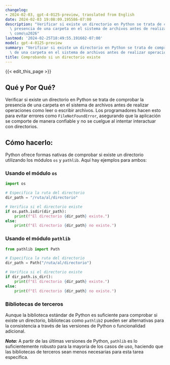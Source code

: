 ```yaml
---
changelog:
- 2024-02-03, gpt-4-0125-preview, translated from English
date: 2024-02-03 19:08:09.195586-07:00
description: "Verificar si existe un directorio en Python se trata de comprobar la\
  \ presencia de una carpeta en el sistema de archivos antes de realizar operaciones\
  \ como\u2026"
lastmod: '2024-02-25T18:49:55.191602-07:00'
model: gpt-4-0125-preview
summary: "Verificar si existe un directorio en Python se trata de comprobar la presencia\
  \ de una carpeta en el sistema de archivos antes de realizar operaciones como\u2026"
title: Comprobando si un directorio existe
---
```


{{< edit_this_page >}}

## Qué y Por Qué?
Verificar si existe un directorio en Python se trata de comprobar la presencia de una carpeta en el sistema de archivos antes de realizar operaciones como leer o escribir archivos. Los programadores hacen esto para evitar errores como `FileNotFoundError`, asegurando que la aplicación se comporte de manera confiable y no se cuelgue al intentar interactuar con directorios.

## Cómo hacerlo:
Python ofrece formas nativas de comprobar si existe un directorio utilizando los módulos `os` y `pathlib`. Aquí hay ejemplos para ambos:

### Usando el módulo `os`
```python
import os

# Especifica la ruta del directorio
dir_path = "/ruta/al/directorio"

# Verifica si el directorio existe
if os.path.isdir(dir_path):
    print(f"El directorio {dir_path} existe.")
else:
    print(f"El directorio {dir_path} no existe.")
```

### Usando el módulo `pathlib`
```python
from pathlib import Path

# Especifica la ruta del directorio
dir_path = Path("/ruta/al/directorio")

# Verifica si el directorio existe
if dir_path.is_dir():
    print(f"El directorio {dir_path} existe.")
else:
    print(f"El directorio {dir_path} no existe.")
```

### Bibliotecas de terceros
Aunque la biblioteca estándar de Python es suficiente para comprobar si existe un directorio, bibliotecas como `pathlib2` pueden ser alternativas para la consistencia a través de las versiones de Python o funcionalidad adicional.

***Nota:*** A partir de las últimas versiones de Python, `pathlib` es lo suficientemente robusto para la mayoría de los casos de uso, haciendo que las bibliotecas de terceros sean menos necesarias para esta tarea específica.
